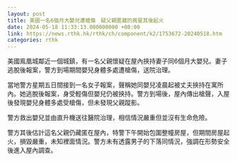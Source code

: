 ```yaml
---
layout: post
title: 美國一名6個月大嬰兒遭槍傷　疑父親匿蔵的房屋其後起火
date: 2024-05-18 11:33:13.000000000 +08:00
link: https://news.rthk.hk/rthk/ch/component/k2/1753672-20240518.htm
categories: rthk
---
```


美國鳯凰城鄰近一個城鎮，有一名父親懷疑在屋內挾持妻子同6個月大嬰兒。妻子逃脫後報案，警方到場期間嬰兒身體多處遭槍傷，送院治理。

當地警方星期五日間接到一名女子報案，聲稱她同嬰兒凌晨起被丈夫挾持在寓所內。她逃脫後報案，身受輕傷但嬰兒仍被挾持。警方到場後，屋內傳出槍聲，入屋後發現嬰兒身體多處受槍傷，但未發現父親蹤影。

警方救出嬰兒並由直升機送往醫院治理，相信情況嚴重但並沒有生命危險。

警方其後估計這名父親仍藏匿在屋內，特警下午開始包圍整幢房屋，但期間房屋起火，損毀嚴重，未知裡面情況。警方未有透露男子的下落同情況，強調在形勢安全後進入屋內調查。
